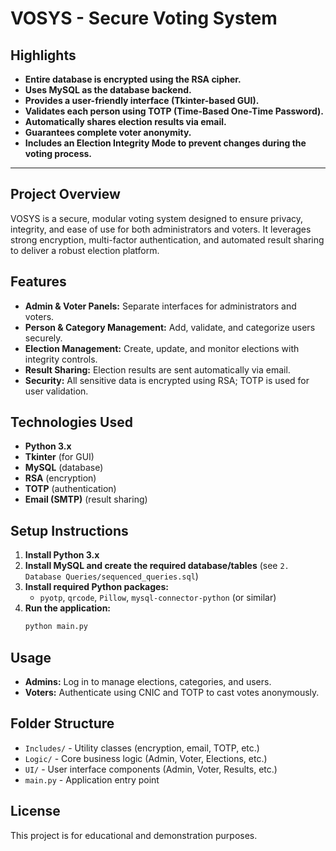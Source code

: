 # VOSYS - Secure Voting System

## Highlights

- **Entire database is encrypted using the RSA cipher.**
- **Uses MySQL as the database backend.**
- **Provides a user-friendly interface (Tkinter-based GUI).**
- **Validates each person using TOTP (Time-Based One-Time Password).**
- **Automatically shares election results via email.**
- **Guarantees complete voter anonymity.**
- **Includes an Election Integrity Mode to prevent changes during the voting process.**

---

## Project Overview
VOSYS is a secure, modular voting system designed to ensure privacy, integrity, and ease of use for both administrators and voters. It leverages strong encryption, multi-factor authentication, and automated result sharing to deliver a robust election platform.

## Features
- **Admin & Voter Panels:** Separate interfaces for administrators and voters.
- **Person & Category Management:** Add, validate, and categorize users securely.
- **Election Management:** Create, update, and monitor elections with integrity controls.
- **Result Sharing:** Election results are sent automatically via email.
- **Security:** All sensitive data is encrypted using RSA; TOTP is used for user validation.

## Technologies Used
- **Python 3.x**
- **Tkinter** (for GUI)
- **MySQL** (database)
- **RSA** (encryption)
- **TOTP** (authentication)
- **Email (SMTP)** (result sharing)

## Setup Instructions
1. **Install Python 3.x**
2. **Install MySQL and create the required database/tables** (see `2. Database Queries/sequenced_queries.sql`)
3. **Install required Python packages:**
   - `pyotp`, `qrcode`, `Pillow`, `mysql-connector-python` (or similar)
4. **Run the application:**
   ```bash
   python main.py
   ```

## Usage
- **Admins:** Log in to manage elections, categories, and users.
- **Voters:** Authenticate using CNIC and TOTP to cast votes anonymously.

## Folder Structure
- `Includes/` - Utility classes (encryption, email, TOTP, etc.)
- `Logic/` - Core business logic (Admin, Voter, Elections, etc.)
- `UI/` - User interface components (Admin, Voter, Results, etc.)
- `main.py` - Application entry point

## License
This project is for educational and demonstration purposes.
